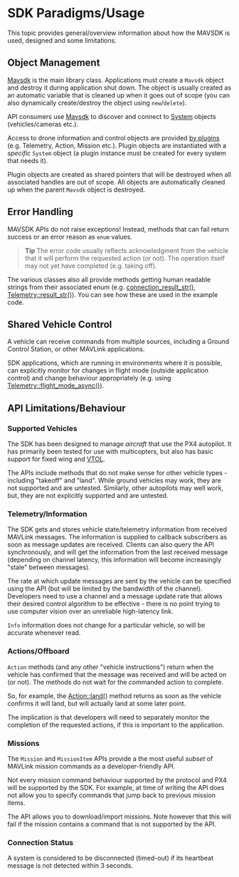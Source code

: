 # SDK Paradigms/Usage

This topic provides general/overview information about how the MAVSDK is used, designed and some limitations. 

## Object Management

[Mavsdk](../api_reference/classmavsdk_1_1_mavsdk.md) is the main library class. 
Applications must create a `Mavsdk` object and destroy it during application shut down. 
The object is usually created as an automatic variable that is cleaned up when it goes out of scope (you can also dynamically create/destroy the object using `new`/`delete`).

API consumers use [Mavsdk](../api_reference/classmavsdk_1_1_mavsdk.md) to discover and connect to [System](../api_reference/classmavsdk_1_1_system.md) objects (vehicles/cameras etc.). 

Access to drone information and control objects are provided [by plugins](../guide/using_plugins.md) (e.g. Telemetry, Action, Mission etc.). 
Plugin objects are instantiated with a *specific* `System` object (a plugin instance must be created for every system that needs it). 

Plugin objects are created as shared pointers that will be destroyed when all associated handles are out of scope. 
All objects are automatically cleaned up when the parent `Mavsdk` object is destroyed.


## Error Handling

MAVSDK APIs do not raise exceptions! Instead, methods that can fail return success or an error reason as `enum` values.

> **Tip** The error code usually reflects acknowledgment from the vehicle that it will perform the requested action (or not). 
  The operation itself may not yet have completed (e.g. taking off).

The various classes also all provide methods getting human readable strings from their associated enum (e.g. [connection_result_str()](../api_reference/namespacemavsdk.md#namespacemavsdk_1a59e8a165c1edafab6ab0c04df2c83679), [Telemetry::result_str()](../api_reference/classmavsdk_1_1_telemetry.md#classmavsdk_1_1_telemetry_1a046457e28886493a677fe7d35627bacc)). You can see how these are used in the example code.


## Shared Vehicle Control

A vehicle can receive commands from multiple sources, including a Ground Control Station, or other MAVLink applications.

SDK applications, which are running in environments where it is possible, can explicitly monitor for changes in flight mode 
(outside application control) and change behaviour appropriately (e.g. using [Telemetry::flight_mode_async()](../api_reference/classmavsdk_1_1_telemetry.md#classmavsdk_1_1_telemetry_1a29494b6f0ed34be913e3f5c4bbfdf4cd)). 


## API Limitations/Behaviour

### Supported Vehicles

The SDK has been designed to manage *aircraft* that use the PX4 autopilot. 
It has primarily been tested for use with multicopters, but also has basic support for fixed wing and [VTOL](../guide/vtol.md).

The APIs include methods that do not make sense for other vehicle types - including "takeoff" and "land". 
While ground vehicles may work, they are not supported and are untested.
Similarly, other autopilots may well work, but, they are not explicitly supported and are untested.


### Telemetry/Information

The SDK gets and stores vehicle state/telemetry information from received MAVLink messages. 
The information is supplied to callback subscribers as soon as message updates are received. 
Clients can also query the API synchronously, and will get the information from the last received message (depending on channel latency, this information will become increasingly "stale" between messages).

The rate at which update messages are sent by the vehicle can be specified using the API (but will be limited by the bandwidth of the channel). 
Developers need to use a channel and a message update rate that allows their desired control algorithm to be effective - there is no point trying to use computer vision over an unreliable high-latency link.

`Info` information does not change for a particular vehicle, so will be accurate whenever read.


### Actions/Offboard

`Action` methods (and any other "vehicle instructions") return when the vehicle has confirmed that the message was received and will be acted on (or not). 
The methods do not wait for the commanded action to complete.

So, for example, the [Action::land()](../api_reference/classmavsdk_1_1_action.md#classmavsdk_1_1_action_1a25490d09fd2905b96de2c2c6e52e5f7b) method returns as soon as the vehicle confirms it will land, but will actually land at some later point. 

The implication is that developers will need to separately monitor the completion of the requested actions, if this is important to the application.


### Missions

The `Mission` and `MissionItem` APIs provide a the most useful *subset* of MAVLink mission commands as a developer-friendly API. 

Not every mission command behaviour supported by the protocol and PX4 will be supported by the SDK. 
For example, at time of writing the API does not allow you to specify commands that jump back to previous mission items.

The API allows you to download/import missions. 
Note however that this will fail if the mission contains a command that is not supported by the API.


### Connection Status

A system is considered to be disconnected (timed-out) if its heartbeat message is not detected within 3 seconds.
